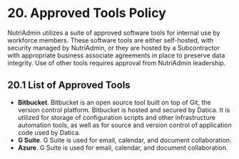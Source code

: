 # 20. Approved Tools Policy

NutriAdmin utilizes a suite of approved software tools for internal use by workforce members. These software tools are either self-hosted, with security managed by NutriAdmin, or they are hosted by a Subcontractor with appropriate business associate agreements in place to preserve data integrity. Use of other tools requires approval from NutriAdmin leadership.

## 20.1 List of Approved Tools

* **Bitbucket**. Bitbucket is an open source tool built on top of Git, the version control platform. Bitbucket is hosted and secured by Datica. It is utilized for storage of configuration scripts and other infrastructure automation tools, as well as for source and version control of application code used by Datica.
* **G Suite**. G Suite is used for email, calendar, and document collaboration.
* **Azure**. G Suite is used for email, calendar, and document collaboration.

